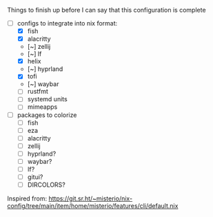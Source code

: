 Things to finish up before I can say that this configuration is complete

- [ ] configs to integrate into nix format:
  - [x] fish
  - [x] alacritty
  - [~] zellij
  - [~] lf
  - [x] helix
  - [~] hyprland
  - [x] tofi
  - [~] waybar
  - [ ] rustfmt
  - [ ] systemd units
  - [ ] mimeapps
- [ ] packages to colorize
  - [ ] fish
  - [ ] eza
  - [ ] alacritty
  - [ ] zellij
  - [ ] hyprland?
  - [ ] waybar?
  - [ ] lf?
  - [ ] gitui?
  - [ ] DIRCOLORS?

Inspired from: https://git.sr.ht/~misterio/nix-config/tree/main/item/home/misterio/features/cli/default.nix
